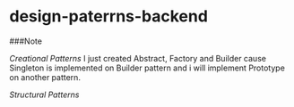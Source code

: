 # design-paterrns-backend

###Note 

*Creational Patterns*
I just created Abstract, Factory and Builder cause Singleton is implemented on Builder pattern and 
i will implement Prototype on another pattern.


*Structural Patterns*
